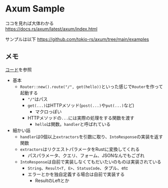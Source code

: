 # Axum Sample

ココを見れば大体わかる  
<https://docs.rs/axum/latest/axum/index.html>  

サンプルは以下
<https://github.com/tokio-rs/axum/tree/main/examples>

## メモ

[コード](./src/main.rs)を参照　　

- 基本
  - `Router::new().route("/", get(hello))`といった感じで`Router`を作って起動する
    - `"/"`はパス
    - `get(...)`はHTTPメソッド(`post(...)`や`put(...)`など)
      - マクロっぽい
    - HTTPメソッドの`...`には実際の処理をする関数を渡す
      - `hello`は関数。`handler`と呼ばれている
- 細かい話
  - `handler`は0個以上`extractors`を引数に取り、`IntoResponse`の実装を返す関数
  - `extractors`はリクエストパラメータをRustに変換してくれる
    - パスパラメータ、クエリ、フォーム、JSONなんでもござれ
  - `IntoResponse`は自前で実装しなくてもだいたいのものは実装されている
    - `String`、`Result<T, E>`、`StatusCode`、タプル、etc
    - エラーとかを独自定義する場合は自前で実装する
      - ResultのLeftとか

